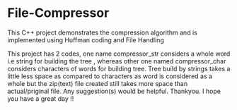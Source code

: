 # File-Compressor
This C++ project demonstrates the compression algorithm and is implemented using Huffman coding and File Handling

This project has 2 codes, one name compressor_str considers a whole word i.e string for building the tree , whereas other one named compressor_char considers characters of words for building tree.
Tree build by strings takes a little less space as compared to characters as word  is considered as a whole but the zip(text) file created still takes more space than actual/priginal file.
Any suggestion(s) would be helpful.
Thankyou.
I hope you have a great day !!
